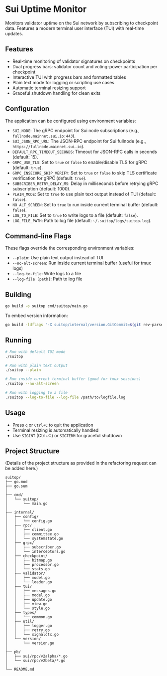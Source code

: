 # Sui Uptime Monitor

Monitors validator uptime on the Sui network by subscribing to checkpoint data. Features a modern terminal user interface (TUI) with real-time updates.

## Features

- Real-time monitoring of validator signatures on checkpoints
- Dual progress bars: validator count and voting-power participation per checkpoint
- Interactive TUI with progress bars and formatted tables
- Plain text mode for logging or scripting use cases
- Automatic terminal resizing support
- Graceful shutdown handling for clean exits

## Configuration

The application can be configured using environment variables:

- `SUI_NODE`: The gRPC endpoint for Sui node subscriptions (e.g., `fullnode.mainnet.sui.io:443`).
- `SUI_JSON_RPC_URL`: The JSON-RPC endpoint for Sui fullnode (e.g., `https://fullnode.mainnet.sui.io`).
- `DEFAULT_RPC_TIMEOUT_SECONDS`: Timeout for JSON-RPC calls in seconds (default: 15).
- `GRPC_USE_TLS`: Set to `true` or `false` to enable/disable TLS for gRPC (default: `true`).
- `GRPC_INSECURE_SKIP_VERIFY`: Set to `true` or `false` to skip TLS certificate verification for gRPC (default: `true`).
- `SUBSCRIBER_RETRY_DELAY_MS`: Delay in milliseconds before retrying gRPC subscription (default: 1000).
- `PLAIN_MODE`: Set to `true` to use plain text output instead of TUI (default: `false`).
- `NO_ALT_SCREEN`: Set to `true` to run inside current terminal buffer (default: `false`).
- `LOG_TO_FILE`: Set to `true` to write logs to a file (default: `false`).
- `LOG_FILE_PATH`: Path to log file (default: `~/.suitop/logs/suitop.log`).

## Command-line Flags

These flags override the corresponding environment variables:

- `--plain`: Use plain text output instead of TUI
- `--no-alt-screen`: Run inside current terminal buffer (useful for tmux logs)
- `--log-to-file`: Write logs to a file
- `--log-file [path]`: Path to log file

## Building

```bash
go build -o suitop cmd/suitop/main.go
```

To embed version information:
```bash
go build -ldflags "-X suitop/internal/version.GitCommit=$(git rev-parse HEAD) -X suitop/internal/version.BuildTime=$(date -u +%Y-%m-%dT%H:%M:%SZ) -X suitop/internal/version.Version=0.1.0" -o suitop cmd/suitop/main.go
```

## Running

```bash
# Run with default TUI mode
./suitop

# Run with plain text output
./suitop --plain

# Run inside current terminal buffer (good for tmux sessions)
./suitop --no-alt-screen

# Run with logging to a file
./suitop --log-to-file --log-file /path/to/logfile.log
```

## Usage

- Press `q` or `Ctrl+C` to quit the application
- Terminal resizing is automatically handled
- Use `SIGINT` (Ctrl+C) or `SIGTERM` for graceful shutdown

## Project Structure

(Details of the project structure as provided in the refactoring request can be added here.)

```
suitop/
├── go.mod
├── go.sum
│
├── cmd/                     
│   └── suitop/
│       └── main.go          
│
├── internal/                
│   ├── config/              
│   │   └── config.go
│   ├── rpc/                 
│   │   ├── client.go        
│   │   ├── committee.go     
│   │   └── systemstate.go   
│   ├── grpc/                
│   │   ├── subscriber.go    
│   │   └── interceptors.go  
│   ├── checkpoint/          
│   │   ├── bitmap.go        
│   │   ├── processor.go     
│   │   └── stats.go         
│   ├── validator/           
│   │   ├── model.go         
│   │   └── loader.go        
│   ├── tui/                 
│   │   ├── messages.go      
│   │   ├── model.go         
│   │   ├── update.go        
│   │   ├── view.go          
│   │   └── style.go         
│   ├── types/               
│   │   └── common.go        
│   ├── util/                
│   │   ├── logger.go        
│   │   ├── retry.go         
│   │   └── signalctx.go     
│   └── version/             
│       └── version.go
│
├── pb/                      
│   ├── sui/rpc/v2alpha/*.go
│   └── sui/rpc/v2beta/*.go
│
└── README.md
``` 